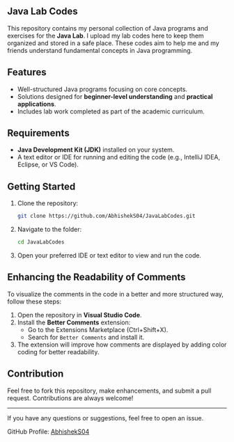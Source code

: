 ## Java Lab Codes

This repository contains my personal collection of Java programs and exercises for the **Java Lab**. I upload my lab codes here to keep them organized and stored in a safe place. These codes aim to help me and my friends understand fundamental concepts in Java programming.

## Features
- Well-structured Java programs focusing on core concepts.
- Solutions designed for **beginner-level understanding** and **practical applications**.
- Includes lab work completed as part of the academic curriculum.

## Requirements
- **Java Development Kit (JDK)** installed on your system.
- A text editor or IDE for running and editing the code (e.g., IntelliJ IDEA, Eclipse, or VS Code).

## Getting Started
1. Clone the repository:
   ```bash
   git clone https://github.com/AbhishekS04/JavaLabCodes.git
   ```
2. Navigate to the folder:
   ```bash
   cd JavaLabCodes
   ```
3. Open your preferred IDE or text editor to view and run the code.

## Enhancing the Readability of Comments
To visualize the comments in the code in a better and more structured way, follow these steps:
1. Open the repository in **Visual Studio Code**.
2. Install the **Better Comments** extension:
   - Go to the Extensions Marketplace (Ctrl+Shift+X).
   - Search for `Better Comments` and install it.
3. The extension will improve how comments are displayed by adding color coding for better readability.

## Contribution
Feel free to fork this repository, make enhancements, and submit a pull request. Contributions are always welcome!

---

If you have any questions or suggestions, feel free to open an issue.

GitHub Profile: [AbhishekS04](https://github.com/AbhishekS04)

